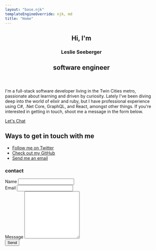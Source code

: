 ```yaml
---
layout: "base.njk"
templateEngineOverride: njk, md
title: "Home"
---
```


<section id="intro"  class="main_section">
    <article class="content">
        <header>
            <h2>Hi, I'm</h2>
            <h1 id="intro_name">Leslie Seeberger</h1>
            <h2>software engineer</h2>
        </header>
        <div>
            <p>
            I'm a full-stack software developer living in the Twin Cities metro, passionate about learning and driven by curiosity. Lately I've been diving deep into the world of elixir and ruby, but I have professional experience using C#, .Net Core, GraphQL, and React, amongst other things. If you're interested in getting in touch, shoot me a message in the form below.
            </p>
        </div>
        <footer>
            <a href="#contact" class="btn">Let's Chat</a>
        </footer>
    </article>
    <footer id="intro_footer">
        <h2 class="sr-only">Ways to get in touch with me</h2>
        <ul>
            <li>
                <a href="https://twitter.com/leslie_cberger" target="_blank" alt="twitter" rel="noopener">
                    <span class="sr-only">Follow me on Twitter</span>
                    <i class="fab fa-twitter"></i>
                </a>
            </li>
            <li>
                <a href="https://github.com/leslie-seeberger" target="_blank" alt="github" rel="noopener">
                    <span class="sr-only">Check out my GitHub</span>
                    <i class="fab fa-github-alt"></i>
                </a>
            </li>
            <li>
                <a href="mailto:leslie.c.seeberger@gmail.com" alt="email" rel="noopener">
                    <span class="sr-only">Send me an email</span>
                    <i class="fas fa-at"></i>
                </a>
            </li>
        </ul>
    </footer>
</section>
<section id="contact" class="main_section">
    <article class="content">
<h1>contact</h1>
<form
  action="https://formspree.io/f/xknynndn"
  method="POST"
>
    <div class="form-input">
        <label for="contact_name">Name</label>
        <input id="contact_name" type="text" name="name" required>
    </div>
    <div class="form-input">
        <label for="contact_email">Email</label>
        <input id="contact_email" type="email" name="_replyto" required>
    </div>
    <div class="form-input">
        <label for="contact_message">Message</label>
        <textarea id="contact_message" name="message" rows="10" required></textarea>
    </div>
<button type="submit" class="btn">Send</button>

</form>
</article>
</section>

